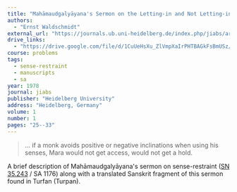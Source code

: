 ```yaml
---
title: "Mahāmaudgalyāyana's Sermon on the Letting-in and Not Letting-in (of Sensitive Influences)"
authors:
  - "Ernst Waldschmidt"
external_url: "https://journals.ub.uni-heidelberg.de/index.php/jiabs/article/download/8453/2360"
drive_links:
  - "https://drive.google.com/file/d/1CuUeHsXu_ZlVmpXaIrPHTBAGkFsBmUSz/view?usp=sharing"
course: problems
tags:
  - sense-restraint
  - manuscripts
  - sa
year: 1978
journal: jiabs
publisher: "Heidelberg University"
address: "Heidelberg, Germany"
volume: 1
number: 1
pages: "25--33"
---
```


> ... if a monk avoids positive or negative inclinations when using his senses, Mara would not get access, would not get a hold.

A brief description of Mahāmaudgalyāyana's sermon on sense-restraint ([SN 35.243](/content/canon/sn35.243) / SA 1176) along with a translated Sanskrit fragment of this sermon found in Turfan (Turpan).
